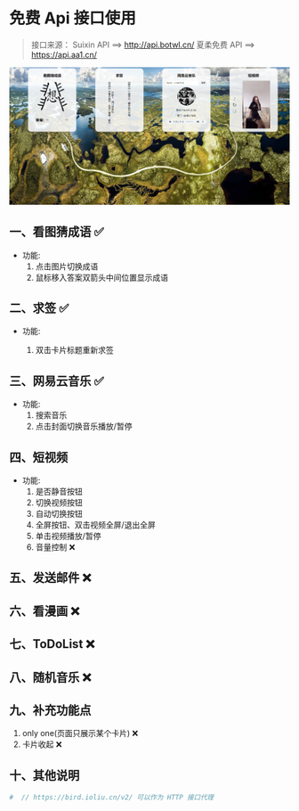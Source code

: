 # 免费 Api 接口使用

> 接口来源：
> Suixin API ==> http://api.botwl.cn/
> 夏柔免费 API ==> https://api.aa1.cn/

![功能图](assets/feature.png)

## 一、看图猜成语 ✅

- 功能:
  1. 点击图片切换成语
  2. 鼠标移入答案双箭头中间位置显示成语

## 二、求签 ✅

- 功能:

  1. 双击卡片标题重新求签

## 三、网易云音乐 ✅

- 功能:
  1. 搜索音乐
  2. 点击封面切换音乐播放/暂停

## 四、短视频

- 功能:
  1. 是否静音按钮
  2. 切换视频按钮
  3. 自动切换按钮
  4. 全屏按钮、双击视频全屏/退出全屏
  5. 单击视频播放/暂停
  6. 音量控制 ❌

## 五、发送邮件 ❌

## 六、看漫画 ❌

## 七、ToDoList ❌

## 八、随机音乐 ❌

## 九、补充功能点

1.  only one(页面只展示某个卡片) ❌
2.  卡片收起 ❌

## 十、其他说明

```bash
#  // https://bird.ioliu.cn/v2/ 可以作为 HTTP 接口代理
```
